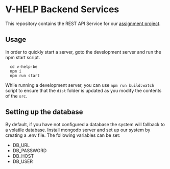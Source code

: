 # V-HELP Backend Services
This repository contains the REST API Service for our [assignment project](https://github.com/z80lives/V_HELP-app).


## Usage
In order to quickly start a server, goto the development server and run the npm start script.
```
  cd v-help-be
  npm i 
  npm run start
```
While running a development server, you can use `npm run build:watch` script to ensure that the `dist`
folder is updated as you modify the contents of the `src`.
 
## Setting up the database
By default, if you have not configured a database the system will fallback to a volatile database.
Install mongodb server and set up our system by creating a .env file.
The following variables can be set:
 - DB_URL
 - DB_PASSWORD
 - DB_HOST
 - DB_USER
 
